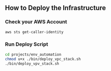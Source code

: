 ## How to Deploy the Infrastructure


### Check your AWS Account

```sh
aws sts get-caller-identity
```

### Run Deploy Script
```sh
cd projects/env_automation
chmod u+x ./bin/deploy_vpc_stack.sh
./bin/deploy_vpv_stack.sh
```